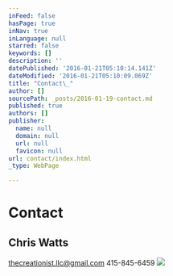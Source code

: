 ```yaml
---
inFeed: false
hasPage: true
inNav: true
inLanguage: null
starred: false
keywords: []
description: ''
datePublished: '2016-01-21T05:10:14.141Z'
dateModified: '2016-01-21T05:10:09.069Z'
title: "Contact\_"
author: []
sourcePath: _posts/2016-01-19-contact.md
published: true
authors: []
publisher:
  name: null
  domain: null
  url: null
  favicon: null
url: contact/index.html
_type: WebPage

---
```

# Contact 

## Chris Watts

thecreationist.llc@gmail.com   415-845-6459
![](https://the-grid-user-content.s3-us-west-2.amazonaws.com/4ad6ba85-2c59-4122-b0d0-9fc9525daadc.jpg)